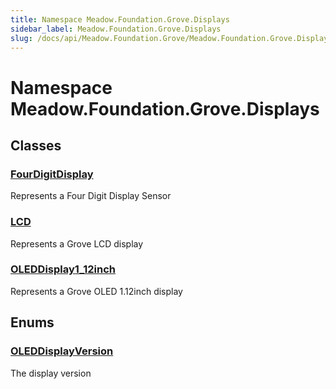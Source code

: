 ```yaml
---
title: Namespace Meadow.Foundation.Grove.Displays
sidebar_label: Meadow.Foundation.Grove.Displays
slug: /docs/api/Meadow.Foundation.Grove/Meadow.Foundation.Grove.Displays
---
```

# Namespace Meadow.Foundation.Grove.Displays
## Classes
### [FourDigitDisplay](../Meadow.Foundation.Grove.Displays/FourDigitDisplay)
Represents a Four Digit Display Sensor
### [LCD](../Meadow.Foundation.Grove.Displays/LCD)
Represents a Grove LCD display
### [OLEDDisplay1_12inch](../Meadow.Foundation.Grove.Displays/OLEDDisplay1_12inch)
Represents a Grove OLED 1.12inch display
## Enums
### [OLEDDisplayVersion](../Meadow.Foundation.Grove.Displays/OLEDDisplayVersion)
The display version
